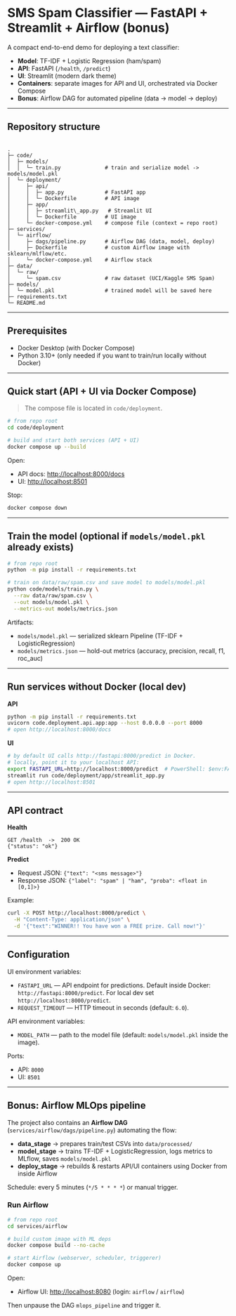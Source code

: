 # SMS Spam Classifier — FastAPI + Streamlit + Airflow (bonus)

A compact end-to-end demo for deploying a text classifier:
- **Model**: TF-IDF + Logistic Regression (ham/spam)
- **API**: FastAPI (`/health`, `/predict`)
- **UI**: Streamlit (modern dark theme)
- **Containers**: separate images for API and UI, orchestrated via Docker Compose
- **Bonus**: Airflow DAG for automated pipeline (data → model → deploy)

---

## Repository structure

```

.
├─ code/
│  ├─ models/
│  │  └─ train.py              # train and serialize model -> models/model.pkl
│  └─ deployment/
│     ├─ api/
│     │  ├─ app.py             # FastAPI app
│     │  └─ Dockerfile         # API image
│     ├─ app/
│     │  ├─ streamlit\_app.py   # Streamlit UI
│     │  └─ Dockerfile         # UI image
│     └─ docker-compose.yml    # compose file (context = repo root)
├─ services/
│  └─ airflow/
│     ├─ dags/pipeline.py      # Airflow DAG (data, model, deploy)
│     ├─ Dockerfile            # custom Airflow image with sklearn/mlflow/etc.
│     └─ docker-compose.yml    # Airflow stack
├─ data/
│  └─ raw/
│     └─ spam.csv              # raw dataset (UCI/Kaggle SMS Spam)
├─ models/
│  └─ model.pkl                # trained model will be saved here
├─ requirements.txt
└─ README.md

````

---

## Prerequisites

- Docker Desktop (with Docker Compose)
- Python 3.10+ (only needed if you want to train/run locally without Docker)

---

## Quick start (API + UI via Docker Compose)

> The compose file is located in `code/deployment`.

```bash
# from repo root
cd code/deployment

# build and start both services (API + UI)
docker compose up --build
````

Open:

* API docs: [http://localhost:8000/docs](http://localhost:8000/docs)
* UI:       [http://localhost:8501](http://localhost:8501)

Stop:

```bash
docker compose down
```

---

## Train the model (optional if `models/model.pkl` already exists)

```bash
# from repo root
python -m pip install -r requirements.txt

# train on data/raw/spam.csv and save model to models/model.pkl
python code/models/train.py \
  --raw data/raw/spam.csv \
  --out models/model.pkl \
  --metrics-out models/metrics.json
```

Artifacts:

* `models/model.pkl` — serialized sklearn Pipeline (TF-IDF + LogisticRegression)
* `models/metrics.json` — hold-out metrics (accuracy, precision, recall, f1, roc\_auc)

---

## Run services without Docker (local dev)

**API**

```bash
python -m pip install -r requirements.txt
uvicorn code.deployment.api.app:app --host 0.0.0.0 --port 8000
# open http://localhost:8000/docs
```

**UI**

```bash
# by default UI calls http://fastapi:8000/predict in Docker.
# locally, point it to your localhost API:
export FASTAPI_URL=http://localhost:8000/predict  # PowerShell: $env:FASTAPI_URL="http://localhost:8000/predict"
streamlit run code/deployment/app/streamlit_app.py
# open http://localhost:8501
```

---

## API contract

**Health**

```http
GET /health  ->  200 OK
{"status": "ok"}
```

**Predict**

* Request JSON: `{"text": "<sms message>"}`
* Response JSON: `{"label": "spam" | "ham", "proba": <float in [0,1]>}`

Example:

```bash
curl -X POST http://localhost:8000/predict \
  -H "Content-Type: application/json" \
  -d '{"text":"WINNER!! You have won a FREE prize. Call now!"}'
```

---

## Configuration

UI environment variables:

* `FASTAPI_URL` — API endpoint for predictions. Default inside Docker: `http://fastapi:8000/predict`.
  For local dev set `http://localhost:8000/predict`.
* `REQUEST_TIMEOUT` — HTTP timeout in seconds (default: `6.0`).

API environment variables:

* `MODEL_PATH` — path to the model file (default: `models/model.pkl` inside the image).

Ports:

* API: `8000`
* UI:  `8501`

---

## Bonus: Airflow MLOps pipeline

The project also contains an **Airflow DAG** (`services/airflow/dags/pipeline.py`) automating the flow:

* **data\_stage** → prepares train/test CSVs into `data/processed/`
* **model\_stage** → trains TF-IDF + LogisticRegression, logs metrics to MLflow, saves `models/model.pkl`
* **deploy\_stage** → rebuilds & restarts API/UI containers using Docker from inside Airflow

Schedule: every 5 minutes (`*/5 * * * *`) or manual trigger.

### Run Airflow

```bash
# from repo root
cd services/airflow

# build custom image with ML deps
docker compose build --no-cache

# start Airflow (webserver, scheduler, triggerer)
docker compose up
```

Open:

* Airflow UI: [http://localhost:8080](http://localhost:8080) (login: `airflow` / `airflow`)

Then unpause the DAG `mlops_pipeline` and trigger it.
